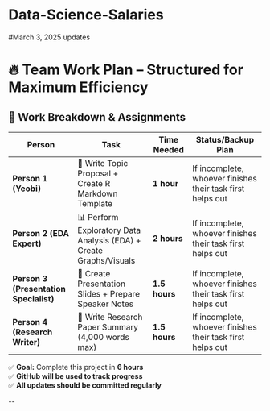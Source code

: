 # Data-Science-Salaries

#March 3, 2025 updates
# 🔥 Team Work Plan – Structured for Maximum Efficiency

## 📌 Work Breakdown & Assignments  

| **Person**  | **Task**  | **Time Needed**  | **Status/Backup Plan**  |
|------------|--------------------------------------|----------------|---------------------------------|
| **Person 1 (Yeobi)**  | 📝 Write Topic Proposal  + Create R Markdown Template  | **1 hour**  | If incomplete, whoever finishes their task first helps out  |
| **Person 2 (EDA Expert)**  | 📊 Perform Exploratory Data Analysis (EDA) + Create Graphs/Visuals  | **2 hours**  | If incomplete, whoever finishes their task first helps out  |
| **Person 3 (Presentation Specialist)**  | 🎤 Create Presentation Slides + Prepare Speaker Notes  | **1.5 hours**  | If incomplete, whoever finishes their task first helps out  |
| **Person 4 (Research Writer)**  | 📄 Write Research Paper Summary (4,000 words max)  | **1.5 hours**  | If incomplete, whoever finishes their task first helps out  |

✅ **Goal:** Complete this project in **6 hours**  
✅ **GitHub will be used to track progress**  
✅ **All updates should be committed regularly**  

--



